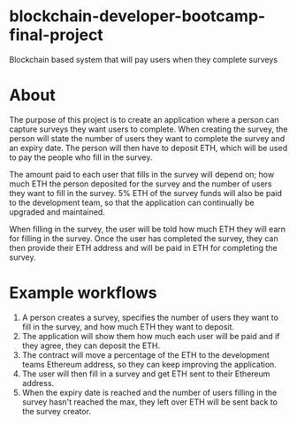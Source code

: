 # blockchain-developer-bootcamp-final-project

Blockchain based system that will pay users when they complete surveys

# About
The purpose of this project is to create an application where a person can capture surveys they want users to complete. When creating the survey, the person will state the number of users they want to complete the survey and an expiry date. The person will then have to deposit ETH, which will be used to pay the people who fill in the survey. 

The amount paid to each user that fills in the survey will depend on; how much ETH the person deposited for the survey and the number of users they want to fill in the survey. 5% ETH of the survey funds will also be paid to the development team, so that the application can continually be upgraded and maintained.

When filling in the survey, the user will be told how much ETH they will earn for filling in the survey. Once the user has completed the survey, they can then provide their ETH address and will be paid in ETH for completing the survey.


# Example workflows
1.	A person creates a survey, specifies the number of users they want to fill in the survey,  and how much ETH they want to deposit.
2.	The application will show them how much each user will be paid and if they agree, they can deposit the ETH.
3.	The contract will move a percentage of the ETH to the development teams Ethereum address, so they can keep improving the application.
4.	The user will then fill in a survey and get ETH sent to their Ethereum address.
5.	When the expiry date is reached and the number of users filling in the survey hasn't reached the max, they left over ETH will be sent back to the survey creator.

